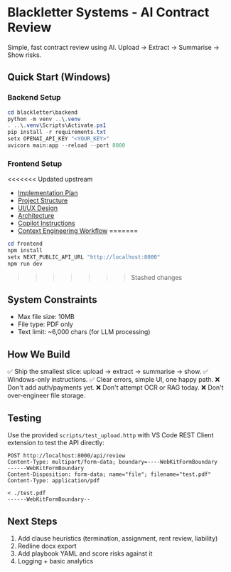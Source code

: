 # Blackletter Systems - AI Contract Review

Simple, fast contract review using AI. Upload → Extract → Summarise → Show risks.

## Quick Start (Windows)

### Backend Setup

```powershell
cd blackletter\backend
python -m venv ..\.venv
. ..\.venv\Scripts\Activate.ps1
pip install -r requirements.txt
setx OPENAI_API_KEY "<YOUR_KEY>"
uvicorn main:app --reload --port 8000
```

### Frontend Setup

<<<<<<< Updated upstream
- [Implementation Plan](docs/Implementation.md)
- [Project Structure](docs/project_structure.md)
- [UI/UX Design](docs/UI_UX_doc.md)
- [Architecture](docs/ARCHITECTURE.md)
- [Copilot Instructions](docs/COPILOT_INSTRUCTIONS.md)
- [Context Engineering Workflow](docs/AGENT_CONTEXT_ENGINEERING_WORKFLOW.md)
=======
```powershell
cd frontend
npm install
setx NEXT_PUBLIC_API_URL "http://localhost:8000"
npm run dev
```
>>>>>>> Stashed changes

## System Constraints

- Max file size: 10MB
- File type: PDF only
- Text limit: ~6,000 chars (for LLM processing)

## How We Build

✅ Ship the smallest slice: upload → extract → summarise → show.
✅ Windows-only instructions.
✅ Clear errors, simple UI, one happy path.
❌ Don't add auth/payments yet.
❌ Don't attempt OCR or RAG today.
❌ Don't over-engineer file storage.

## Testing

Use the provided `scripts/test_upload.http` with VS Code REST Client extension to test the API directly:

```http
POST http://localhost:8000/api/review
Content-Type: multipart/form-data; boundary=----WebKitFormBoundary
------WebKitFormBoundary
Content-Disposition: form-data; name="file"; filename="test.pdf"
Content-Type: application/pdf

< ./test.pdf
------WebKitFormBoundary--
```

## Next Steps

1. Add clause heuristics (termination, assignment, rent review, liability)
2. Redline docx export
3. Add playbook YAML and score risks against it
4. Logging + basic analytics
